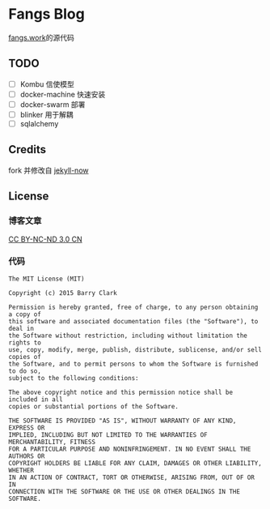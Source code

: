 # Fangs Blog

[fangs.work](http://fangs.work)的源代码

## TODO

- [ ] Kombu 信使模型
- [ ] docker-machine 快速安装
- [ ] docker-swarm 部署
- [ ] blinker 用于解耦
- [ ] sqlalchemy 

## Credits

fork 并修改自 [jekyll-now](https://github.com/barryclark/jekyll-now)

## License

### 博客文章

[CC BY-NC-ND 3.0 CN](https://creativecommons.org/licenses/by-nc-nd/3.0/cn/)

### 代码

```
The MIT License (MIT)

Copyright (c) 2015 Barry Clark

Permission is hereby granted, free of charge, to any person obtaining a copy of
this software and associated documentation files (the "Software"), to deal in
the Software without restriction, including without limitation the rights to
use, copy, modify, merge, publish, distribute, sublicense, and/or sell copies of
the Software, and to permit persons to whom the Software is furnished to do so,
subject to the following conditions:

The above copyright notice and this permission notice shall be included in all
copies or substantial portions of the Software.

THE SOFTWARE IS PROVIDED "AS IS", WITHOUT WARRANTY OF ANY KIND, EXPRESS OR
IMPLIED, INCLUDING BUT NOT LIMITED TO THE WARRANTIES OF MERCHANTABILITY, FITNESS
FOR A PARTICULAR PURPOSE AND NONINFRINGEMENT. IN NO EVENT SHALL THE AUTHORS OR
COPYRIGHT HOLDERS BE LIABLE FOR ANY CLAIM, DAMAGES OR OTHER LIABILITY, WHETHER
IN AN ACTION OF CONTRACT, TORT OR OTHERWISE, ARISING FROM, OUT OF OR IN
CONNECTION WITH THE SOFTWARE OR THE USE OR OTHER DEALINGS IN THE SOFTWARE.
```

